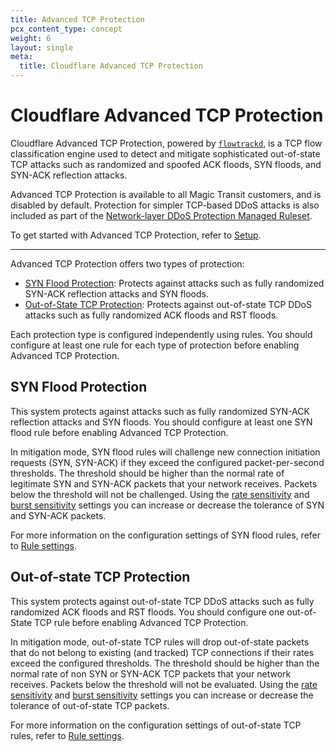 ```yaml
---
title: Advanced TCP Protection
pcx_content_type: concept
weight: 6
layout: single
meta:
  title: Cloudflare Advanced TCP Protection
---
```


# Cloudflare Advanced TCP Protection

Cloudflare Advanced TCP Protection, powered by [`flowtrackd`](https://blog.cloudflare.com/announcing-flowtrackd/), is a TCP flow classification engine used to detect and mitigate sophisticated out-of-state TCP attacks such as randomized and spoofed ACK floods, SYN floods, and SYN-ACK reflection attacks.

Advanced TCP Protection is available to all Magic Transit customers, and is disabled by default. Protection for simpler TCP-based DDoS attacks is also included as part of the [Network-layer DDoS Protection Managed Ruleset](/ddos-protection/managed-rulesets/network/).

To get started with Advanced TCP Protection, refer to [Setup](/ddos-protection/tcp-protection/setup/).

---

Advanced TCP Protection offers two types of protection:

* [SYN Flood Protection](#syn-flood-protection): Protects against attacks such as fully randomized SYN-ACK reflection attacks and SYN floods.
* [Out-of-State TCP Protection](#out-of-state-tcp-protection): Protects against out-of-state TCP DDoS attacks such as fully randomized ACK floods and RST floods.

Each protection type is configured independently using rules. You should configure at least one rule for each type of protection before enabling Advanced TCP Protection.

## SYN Flood Protection

This system protects against attacks such as fully randomized SYN-ACK reflection attacks and SYN floods. You should configure at least one SYN flood rule before enabling Advanced TCP Protection.

In mitigation mode, SYN flood rules will challenge new connection initiation requests (SYN, SYN-ACK) if they exceed the configured packet-per-second thresholds. The threshold should be higher than the normal rate of legitimate SYN and SYN-ACK packets that your network receives. Packets below the threshold will not be challenged. Using the [rate sensitivity](/ddos-protection/tcp-protection/rule-settings/#rate-sensitivity) and [burst sensitivity](/ddos-protection/tcp-protection/rule-settings/#burst-sensitivity) settings you can increase or decrease the tolerance of SYN and SYN-ACK packets.

For more information on the configuration settings of SYN flood rules, refer to [Rule settings](/ddos-protection/tcp-protection/rule-settings/).

## Out-of-state TCP Protection

This system protects against out-of-state TCP DDoS attacks such as fully randomized ACK floods and RST floods. You should configure one out-of-State TCP rule before enabling Advanced TCP Protection.

In mitigation mode, out-of-state TCP rules will drop out-of-state packets that do not belong to existing (and tracked) TCP connections if their rates exceed the configured thresholds. The threshold should be higher than the normal rate of non SYN or SYN-ACK TCP packets that your network receives. Packets below the threshold will not be evaluated. Using the [rate sensitivity](/ddos-protection/tcp-protection/rule-settings/#rate-sensitivity) and [burst sensitivity](/ddos-protection/tcp-protection/rule-settings/#burst-sensitivity) settings you can increase or decrease the tolerance of out-of-state TCP packets.

For more information on the configuration settings of out-of-state TCP rules, refer to [Rule settings](/ddos-protection/tcp-protection/rule-settings/).
